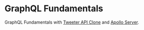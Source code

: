 # GraphQL Fundamentals

GraphQL Fundamentals with [Tweeter API Clone](https://nomadcoders.co/graphql-for-beginners) and [Apollo Server](https://graphql.org).
